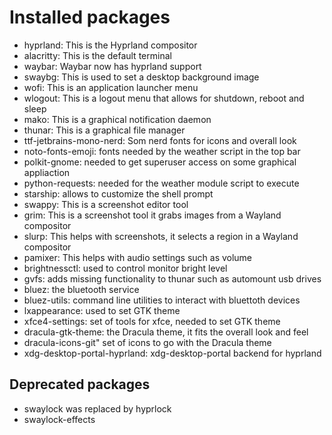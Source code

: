 # Installed packages

- hyprland: This is the Hyprland compositor
- alacritty: This is the default terminal
- waybar: Waybar now has hyprland support
- swaybg: This is used to set a desktop background image
- wofi: This is an application launcher menu
- wlogout: This is a logout menu that allows for shutdown, reboot and sleep
- mako: This is a graphical notification daemon
- thunar: This is a graphical file manager
- ttf-jetbrains-mono-nerd: Som nerd fonts for icons and overall look
- noto-fonts-emoji: fonts needed by the weather script in the top bar
- polkit-gnome: needed to get superuser access on some graphical appliaction
- python-requests: needed for the weather module script to execute
- starship: allows to customize the shell prompt
- swappy: This is a screenshot editor tool
- grim: This is a screenshot tool it grabs images from a Wayland compositor
- slurp: This helps with screenshots, it selects a region in a Wayland compositor
- pamixer: This helps with audio settings such as volume
- brightnessctl: used to control monitor bright level
- gvfs: adds missing functionality to thunar such as automount usb drives
- bluez: the bluetooth service
- bluez-utils: command line utilities to interact with bluettoth devices
- lxappearance: used to set GTK theme
- xfce4-settings: set of tools for xfce, needed to set GTK theme
- dracula-gtk-theme: the Dracula theme, it fits the overall look and feel
- dracula-icons-git" set of icons to go with the Dracula theme
- xdg-desktop-portal-hyprland: xdg-desktop-portal backend for hyprland

## Deprecated packages

- swaylock was replaced by hyprlock
- swaylock-effects
